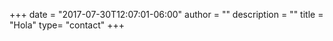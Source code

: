 +++
date = "2017-07-30T12:07:01-06:00"
author = ""
description = ""
title = "Hola"
type= "contact"
+++
